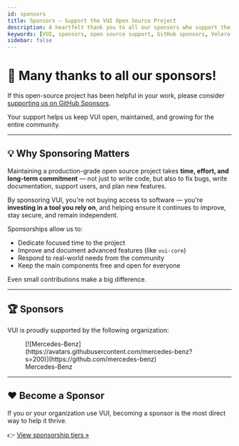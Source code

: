 ```yaml
---
id: sponsors
title: Sponsors – Support the VUI Open Source Project
description: A heartfelt thank you to all our sponsors who support the ongoing development of VUI. Learn how you can contribute and help sustain this open-source Velero interface.
keywords: [VUI, sponsors, open source support, GitHub sponsors, Velero UI, contribute, donation, community support, funding open source]
sidebar: false
---
```


# 🙏 Many thanks to all our sponsors!

If this open-source project has been helpful in your work, please consider [supporting us on GitHub Sponsors](https://github.com/sponsors/davideserio).

Your support helps us keep VUI open, maintained, and growing for the entire community.

---

## 💡 Why Sponsoring Matters

Maintaining a production-grade open source project takes **time, effort, and long-term commitment** — not just to write code, but also to fix bugs, write documentation, support users, and plan new features.

By sponsoring VUI, you're not buying access to software — you're **investing in a tool you rely on**, and helping ensure it continues to improve, stay secure, and remain independent.

Sponsorships allow us to:

- Dedicate focused time to the project
- Improve and document advanced features (like `vui-core`)
- Respond to real-world needs from the community
- Keep the main components free and open for everyone

Even small contributions make a big difference.

---

## 🏆 Sponsors

VUI is proudly supported by the following organization:

<figure style={{ marginLeft: '0px' }}>
  [![Mercedes-Benz](https://avatars.githubusercontent.com/mercedes-benz?s=200)](https://github.com/mercedes-benz)
  <figcaption alt="Merced-Benz-Logo" style={{marginLeft:'30px'}}>Mercedes-Benz</figcaption>
</figure>

---

## ❤️ Become a Sponsor

If you or your organization use VUI, becoming a sponsor is the most direct way to help it thrive.

👉 [View sponsorship tiers »](https://github.com/sponsors/davideserio)
